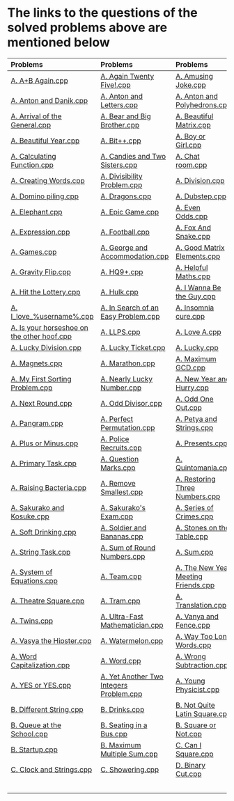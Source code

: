 # The links to the questions of the solved problems above are mentioned below
| Problems | Problems | Problems |
| :- | :- | :- |
| [ A. A+B Again.cpp ]() | [ A. Again Twenty Five!.cpp ]() | [ A. Amusing Joke.cpp ]() |
| [ A. Anton and Danik.cpp ]() | [ A. Anton and Letters.cpp ]() | [ A. Anton and Polyhedrons.cpp ]() |
| [ A. Arrival of the General.cpp ]() | [ A. Bear and Big Brother.cpp ]() | [ A. Beautiful Matrix.cpp ]() |
| [ A. Beautiful Year.cpp ]() | [ A. Bit++.cpp ]() | [ A. Boy or Girl.cpp ]() |
| [ A. Calculating Function.cpp ]() | [ A. Candies and Two Sisters.cpp ]() | [ A. Chat room.cpp ]() |
| [ A. Creating Words.cpp ]() | [ A. Divisibility Problem.cpp ]() | [ A. Division.cpp ]() |
| [ A. Domino piling.cpp ]() | [ A. Dragons.cpp ]() | [ A. Dubstep.cpp ]() |
| [ A. Elephant.cpp ]() | [ A. Epic Game.cpp ]() | [ A. Even Odds.cpp ]() |
| [ A. Expression.cpp ]() | [ A. Football.cpp ]() | [ A. Fox And Snake.cpp ]() |
| [ A. Games.cpp ]() | [ A. George and Accommodation.cpp ]() | [ A. Good Matrix Elements.cpp ]() |
| [ A. Gravity Flip.cpp ]() | [ A. HQ9+.cpp ]() | [ A. Helpful Maths.cpp ]() |
| [ A. Hit the Lottery.cpp ]() | [ A. Hulk.cpp ]() | [ A. I Wanna Be the Guy.cpp ]() |
| [ A. I_love_%username%.cpp ]() | [ A. In Search of an Easy Problem.cpp ]() | [ A. Insomnia cure.cpp ]() |
| [ A. Is your horseshoe on the other hoof.cpp ]() | [ A. LLPS.cpp ]() | [ A. Love A.cpp ]() |
| [ A. Lucky Division.cpp ]() | [ A. Lucky Ticket.cpp ]() | [ A. Lucky.cpp ]() |
| [ A. Magnets.cpp ]() | [ A. Marathon.cpp ]() | [ A. Maximum GCD.cpp ]() |
| [ A. My First Sorting Problem.cpp ]() | [ A. Nearly Lucky Number.cpp ]() | [ A. New Year and Hurry.cpp ]() |
| [ A. Next Round.cpp ]() | [ A. Odd Divisor.cpp ]() | [ A. Odd One Out.cpp ]() |
| [ A. Pangram.cpp ]() | [ A. Perfect Permutation.cpp ]() | [ A. Petya and Strings.cpp ]() |
| [ A. Plus or Minus.cpp ]() | [ A. Police Recruits.cpp ]() | [ A. Presents.cpp ]() |
| [ A. Primary Task.cpp ]() | [ A. Question Marks.cpp ]() | [ A. Quintomania.cpp ]() |
| [ A. Raising Bacteria.cpp ]() | [ A. Remove Smallest.cpp ]() | [ A. Restoring Three Numbers.cpp ]() |
| [ A. Sakurako and Kosuke.cpp ]() | [ A. Sakurako's Exam.cpp ]() | [ A. Series of Crimes.cpp ]() |
| [ A. Soft Drinking.cpp ]() | [ A. Soldier and Bananas.cpp ]() | [ A. Stones on the Table.cpp ]() |
| [ A. String Task.cpp ]() | [ A. Sum of Round Numbers.cpp ]() | [ A. Sum.cpp ]() |
| [ A. System of Equations.cpp ]() | [ A. Team.cpp ]() | [ A. The New Year Meeting Friends.cpp ]() |
| [ A. Theatre Square.cpp ]() | [ A. Tram.cpp ]() | [ A. Translation.cpp ]() |
| [ A. Twins.cpp ]() | [ A. Ultra-Fast Mathematician.cpp ]() | [ A. Vanya and Fence.cpp ]() |
| [ A. Vasya the Hipster.cpp ]() | [ A. Watermelon.cpp ]() | [ A. Way Too Long Words.cpp ]() |
| [ A. Word Capitalization.cpp ]() | [ A. Word.cpp ]() | [ A. Wrong Subtraction.cpp ]() |
| [ A. YES or YES.cpp ]() | [ A. Yet Another Two Integers Problem.cpp ]() | [ A. Young Physicist.cpp ]() |
| [ B.  Different String.cpp ]() | [ B.  Drinks.cpp ]() | [ B.  Not Quite Latin Square.cpp ]() |
| [ B.  Queue at the School.cpp ]() | [ B.  Seating in a Bus.cpp ]() | [ B.  Square or Not.cpp ]() |
| [ B.  Startup.cpp ]() | [ B.  Maximum Multiple Sum.cpp ]() | [ C.  Can I Square.cpp ]() |
| [ C.  Clock and Strings.cpp ]() | [ C.  Showering.cpp ]() | [ D.  Binary Cut.cpp ]() |
| [  ]() | [  ]() | [  ]() |
| [  ]() | [  ]() | [  ]() |
| [  ]() | [  ]() | [  ]() |
| [  ]() | [  ]() | [  ]() |
| [  ]() | [  ]() | [  ]() |
